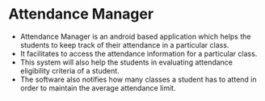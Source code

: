 # Attendance Manager

- Attendance Manager is an android based application which helps the students to keep track of their attendance in a particular class. 
- It facilitates to access the attendance information for a particular class. 
- This system will also help the students in evaluating attendance eligibility criteria of a student. 
- The software also notifies how many classes a student has to attend in order to maintain the average attendance limit.
